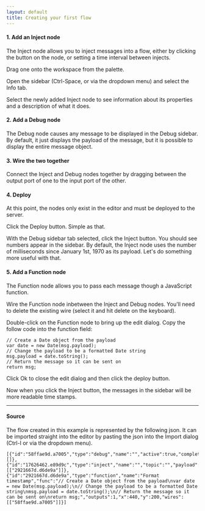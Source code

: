 ```yaml
---
layout: default
title: Creating your first flow
---
```


#### 1. Add an Inject node

The Inject node allows you to inject messages into a flow, either by clicking
the button on the node, or setting a time interval between injects.

Drag one onto the workspace from the palette.

Open the sidebar (Ctrl-Space, or via the dropdown menu) and select the Info tab.

Select the newly added Inject node to see information about its properties and a
description of what it does.

#### 2. Add a Debug node

The Debug node causes any message to be displayed in the Debug sidebar. By
default, it just displays the payload of the message, but it is possible to
display the entire message object.

#### 3. Wire the two together

Connect the Inject and Debug nodes together by dragging between the output port
of one to the input port of the other.

#### 4. Deploy

At this point, the nodes only exist in the editor and must be deployed to the
server.

Click the Deploy button. Simple as that.

With the Debug sidebar tab selected, click the Inject button. You should see
numbers appear in the sidebar. By default, the Inject node uses the number of
milliseconds since January 1st, 1970 as its payload. Let's do something more
useful with that.

#### 5. Add a Function node

The Function node allows you to pass each message though a JavaScript function.

Wire the Function node inbetween the Inject and Debug nodes. You'll need to
delete the existing wire (select it and hit delete on the keyboard).

Double-click on the Function node to bring up the edit dialog. Copy the follow
code into the function field: 

    // Create a Date object from the payload
    var date = new Date(msg.payload);
    // Change the payload to be a formatted Date string
    msg.payload = date.toString();
    // Return the message so it can be sent on
    return msg;

Click Ok to close the edit dialog and then click the deploy button.

Now when you click the Inject button, the messages in the sidebar will be more
readable time stamps.

***

#### Source

The flow created in this example is represented by the following json. It can be
imported straight into the editor by pasting the json into the Import dialog
(Ctrl-I or via the dropdown menu).


    [{"id":"58ffae9d.a7005","type":"debug","name":"","active":true,"complete":false,"x":640,"y":200,"wires":[]},{"id":"17626462.e89d9c","type":"inject","name":"","topic":"","payload":"","repeat":"","once":false,"x":240,"y":200,"wires":[["2921667d.d6de9a"]]},{"id":"2921667d.d6de9a","type":"function","name":"Format timestamp","func":"// Create a Date object from the payload\nvar date = new Date(msg.payload);\n// Change the payload to be a formatted Date string\nmsg.payload = date.toString();\n// Return the message so it can be sent on\nreturn msg;","outputs":1,"x":440,"y":200,"wires":[["58ffae9d.a7005"]]}]
    
